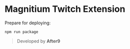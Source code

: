 # Magnitium Twitch Extension

Prepare for deploying:

```
npm run package
```

> Developed by **After9**
